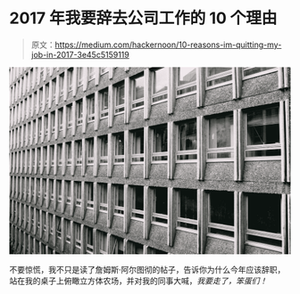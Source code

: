 # 2017 年我要辞去公司工作的 10 个理由

> 原文：<https://medium.com/hackernoon/10-reasons-im-quitting-my-job-in-2017-3e45c5159119>

![](img/83a2e0d618ed92590c3aef16e1cf33cc.png)

不要惊慌，我不只是读了詹姆斯·阿尔图彻的帖子，告诉你为什么今年应该辞职，站在我的桌子上俯瞰立方体农场，并对我的同事大喊，*我要走了，笨蛋们！*